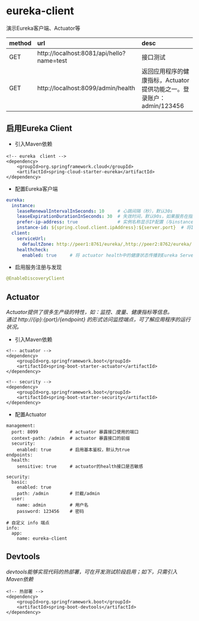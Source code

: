 # eureka-client  
演示Eureka客户端、Actuator等  

| method | url | desc |  
| :--- | :--- | :--- |   
| GET | http://localhost:8081/api/hello?name=test | 接口测试 |  
| GET | http://localhost:8099/admin/health | 返回应用程序的健康指标，Actuator提供功能之一。登录账户：admin/123456 |   

## 启用Eureka Client  
* 引入Maven依赖  

``` maven
<!-- eureka　client -->
<dependency>
    <groupId>org.springframework.cloud</groupId>
	<artifactId>spring-cloud-starter-eureka</artifactId>
</dependency>
```

* 配置Eureka客户端

``` yml
eureka:
  instance:
    leaseRenewalIntervalInSeconds: 10     # 心跳间隔（秒），默认30s
    leaseExpirationDurationInSeconds: 30  # 失效时间，默认90s，如果服务在指定的 失效时间 内仍没有发起心跳请求，将会被剔除EurekaServer
    prefer-ip-address: true               # 实例名称显示IP配置（与instance-id配合使用）
    instance-id: ${spring.cloud.client.ipAddress}:${server.port}  # 将InstanceID设置为 IP:Port 形式
  client:
    serviceUrl:
      defaultZone: http://peer1:8761/eureka/,http://peer2:8762/eureka/
    healthcheck:
      enabled: true     # 将 actuator health中的健康状态传播到Eureka Server
```

* 启用服务注册与发现  

``` java
@EnableDiscoveryClient
```

## Actuator

_Actuator提供了很多生产级的特性，如：监控、度量、健康指标等信息。_  
_通过  http://{ip}:{port}/{endpoint} 的形式访问监控端点，可了解应用程序的运行状况。_

* 引入Maven依赖

``` maven
<!-- actuator -->
<dependency>
	<groupId>org.springframework.boot</groupId>
	<artifactId>spring-boot-starter-actuator</artifactId>
</dependency>

<!-- security -->
<dependency>
	<groupId>org.springframework.boot</groupId>
	<artifactId>spring-boot-starter-security</artifactId>
</dependency>
```

* 配置Actuator

```
management:
  port: 8099            # actuator 暴露接口使用的端口
  context-path: /admin  # actuator 暴露接口的前缀
  security:
    enabled: true       # 启用基本鉴权，默认为true
endpoints:
  health:
    sensitive: true     # actuator的health接口是否敏感

security:
  basic:
    enabled: true
    path: /admin        # 拦截/admin
  user:
    name: admin         # 用户名
    password: 123456    # 密码

# 自定义 info 端点
info: 
  app: 
    name: eureka-client
```


## Devtools

_devtools能够实现代码的热部署，可在开发测试阶段启用；如下，只需引入Maven依赖_

``` maven
<!-- 热部署 -->
<dependency>
	<groupId>org.springframework.boot</groupId>
	<artifactId>spring-boot-devtools</artifactId>
</dependency>
```